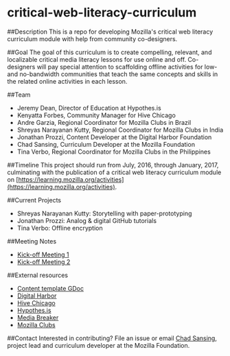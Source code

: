 # critical-web-literacy-curriculum

##Description
This is a repo for developing Mozilla's critical web literacy curriculum module with help from community co-designers.

##Goal
The goal of this curriculum is to create compelling, relevant, and localizable critical media literacy lessons for use online and off. Co-designers will pay special attention to scaffolding offline activities for low- and no-bandwidth communities that teach the same concepts and skills in the related online activities in each lesson.

##Team
- Jeremy Dean, Director of Education at Hypothes.is
- Kenyatta Forbes, Community Manager for Hive Chicago
- Andre Garzia, Regional Coordinator for Mozilla Clubs in Brazil
- Shreyas Narayanan Kutty, Regional Coordinator for Mozilla Clubs in India
- Jonathan Prozzi, Content Developer at the Digital Harbor Foundation
- Chad Sansing, Curriculum Developer at the Mozilla Foundation
- Tina Verbo, Regional Coordinator for Mozilla Clubs in the Philippines

##Timeline
This project should run from July, 2016, through January, 2017, culminating with the publication of a critical web literacy curriculum module on [https://learning.mozilla.org/activities](https://learning.mozilla.org/activities).

##Current Projects
- Shreyas Narayanan Kutty: Storytelling with paper-prototyping
- Jonathan Prozzi: Analog & digital GitHub tutorials
- Tina Verbo: Offline encryption

##Meeting Notes
- [Kick-off Meeting 1](https://docs.google.com/document/d/1z_HzWNmK1E-gZkT7U8KpT0IMPMIA2KGZLe2QDqF0Hdk/edit#)
- [Kick-off Meeting 2](https://docs.google.com/document/d/1qd7NKKKW3XPZZGYVI2rEUX8JwTD15tTBrZ8eRoJMql4/edit#)

##External resources
- [Content template GDoc](https://docs.google.com/document/d/1rr3MDOcfigcidn33LlGIN_rZg2gGyaQonPWxHfPBbMM/edit?usp=sharing)
- [Digital Harbor](http://www.digitalharbor.org/)
- [Hive Chicago](http://hivechicago.org/about/)
- [Hypothes.is](https://hypothes.is)
- [Media Breaker](http://thelamp.org/portfolio/media-breaker/)
- [Mozilla Clubs](https://learning.mozilla.org/clubs)

##Contact
Interested in contributing? File an issue or email [Chad Sansing](mailto:chad@mozillafoundation.org), project lead and curriculum developer at the Mozilla Foundation.
